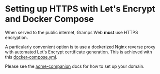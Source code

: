 # Setting up HTTPS with Let's Encrypt and Docker Compose

When served to the public internet, Gramps Web **must** use HTTPS encryption.

A particularly convenient option is to use a dockerized Nginx reverse proxy with automated Let's Encrypt certificate generation. This is achieved with this [docker-compose.yml](https://raw.githubusercontent.com/gramps-project/web/main/examples/docker-compose-letsencrypt/docker-compose.yml).

Please see the [acme-companion](https://github.com/nginx-proxy/acme-companion) docs for how to set up your domain.
